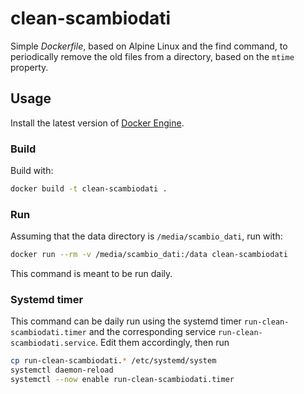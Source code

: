 # clean-scambiodati

Simple *Dockerfile*, based on Alpine Linux and the find command, to periodically remove the old files from a directory, based on the `mtime` property.

## Usage

Install the latest version of [Docker Engine](https://docs.docker.com/engine/install/).

### Build

Build with:

```bash
docker build -t clean-scambiodati .
```

### Run

Assuming that the data directory is `/media/scambio_dati`, run with:

```bash
docker run --rm -v /media/scambio_dati:/data clean-scambiodati
```

This command is meant to be run daily.

### Systemd timer

This command can be daily run using the systemd timer `run-clean-scambiodati.timer` and the
corresponding service `run-clean-scambiodati.service`. Edit them accordingly, then run

```bash
cp run-clean-scambiodati.* /etc/systemd/system
systemctl daemon-reload
systemctl --now enable run-clean-scambiodati.timer
```
